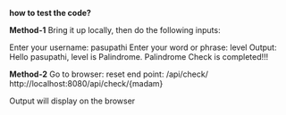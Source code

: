 **how to test the code?**

**Method-1**
Bring it up locally, then do the following inputs:

Enter your username: pasupathi
Enter your word or phrase: level
Output:
Hello pasupathi, level is Palindrome.
Palindrome Check is completed!!!

**Method-2**
Go to browser: 
reset end point: /api/check/
http://localhost:8080/api/check/{madam}

Output will display on the browser